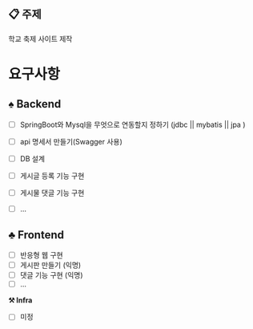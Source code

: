 
 ## 📋 주제

 학교 축제 사이트 제작

 # 요구사항

 ## ♠️ Backend

 - [ ] SpringBoot와 Mysql을 무엇으로 연동할지 정하기 (jdbc || mybatis || jpa )
 - [ ] api 명세서 만들기(Swagger 사용)
 - [ ] DB 설계
 - [ ] 게시글 등록 기능 구현
 - [ ] 게시물 댓글 기능 구현
 - [ ] ...


 ## ♣️  Frontend

 - [ ] 반응형 웹 구현
 - [ ] 게시판 만들기 (익명)
 - [ ] 댓글 기능 구현 (익명)
 - [ ] ...

 **⚒️ Infra**

- [ ] 미정 
